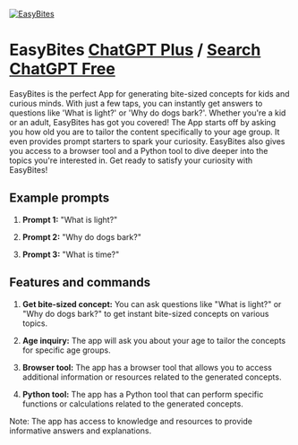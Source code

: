 
[![EasyBites](null)](https://chat.openai.com/g/g-dnXAjH73v-easybites)

# EasyBites [ChatGPT Plus](https://chat.openai.com/g/g-dnXAjH73v-easybites) / [Search ChatGPT Free](https://gptcall.net/index.html#/?search=EasyBites)

EasyBites is the perfect App for generating bite-sized concepts for kids and curious minds. With just a few taps, you can instantly get answers to questions like 'What is light?' or 'Why do dogs bark?'. Whether you're a kid or an adult, EasyBites has got you covered! The App starts off by asking you how old you are to tailor the content specifically to your age group. It even provides prompt starters to spark your curiosity. EasyBites also gives you access to a browser tool and a Python tool to dive deeper into the topics you're interested in. Get ready to satisfy your curiosity with EasyBites!

## Example prompts

1. **Prompt 1:** "What is light?"

2. **Prompt 2:** "Why do dogs bark?"

3. **Prompt 3:** "What is time?"

## Features and commands

1. **Get bite-sized concept:** You can ask questions like "What is light?" or "Why do dogs bark?" to get instant bite-sized concepts on various topics.

2. **Age inquiry:** The app will ask you about your age to tailor the concepts for specific age groups.

3. **Browser tool:** The app has a browser tool that allows you to access additional information or resources related to the generated concepts.

4. **Python tool:** The app has a Python tool that can perform specific functions or calculations related to the generated concepts.

Note: The app has access to knowledge and resources to provide informative answers and explanations.


